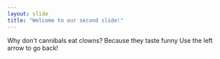 ```yaml
---
layout: slide
title: "Welcome to our second slide!"
---
```

Why don't cannibals eat clowns? Because they taste funny
Use the left arrow to go back!
